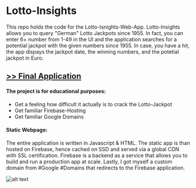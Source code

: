 # Lotto-Insights
This repo holds the code for the Lotto-Isnights-Web-App. Lotto-Insights allows you to query "German" Lotto Jackpots since 1955. In fact, you can enter 6+ number from 1-49 in the UI and the application searches for a potential jackpot with the given numbers since 1955. In case, you have a hit, the app dispays the jackpot date, the winning numbers, and the potetial jackpot in Euro.

## [>> Final Application](https://lotto-insights.de "Lotto-Insights App")

#### The project is for educational purposes: 
- Get a feeling how difficult it actually is to crack the Lotto-Jackpot
- Get familiar Firebase-Hosting
- Get familiar Google Domains


#### Static Webpage:
The entire application is written in Javascript & HTML. The static app is than hosted on Firebase, hence cached on SSD and served via a global CDN with SSL certification. Firebase is a backend as a service that allows you to build and run a production app at scale. Lastly, I got myself a custom domain from #Google #Domains that redirects to the Firebase application.

![alt text](https://github.com/cassini-chris/Lotto-Insights/blob/main/_GITHUB/readme/images/background.jpeg?raw=true)
